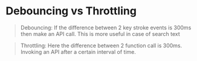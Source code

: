 # Debouncing vs Throttling

> Debouncing: If the difference between 2 key stroke events is 300ms then make an API call. This is more useful in case of search text

> Throttling: Here the difference between 2 function call is 300ms. Invoking an API after a certain interval of time.
